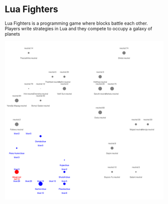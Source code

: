 # Lua Fighters

Lua Fighters is a programming game where blocks battle each other. Players write
strategies in Lua and they compete to occupy a galaxy of planets

![Lua Fighters Screenshot](screenshot.png)
